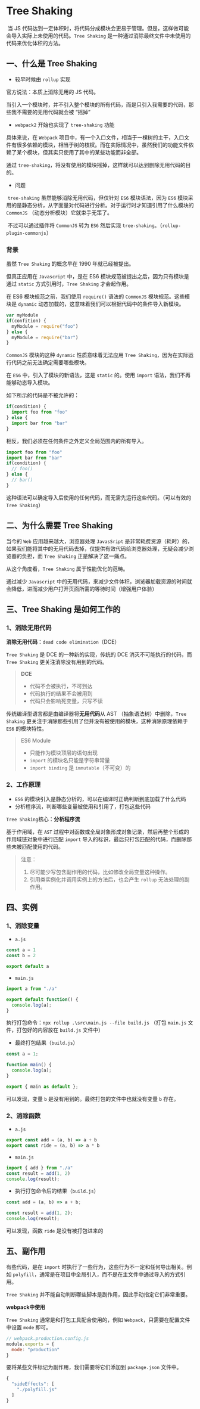 # Tree Shaking

​		当 JS 代码达到一定体积时，将代码分成模块会更易于管理。但是，这样做可能会导入实际上未使用的代码。`Tree Shaking` 是一种通过消除最终文件中未使用的代码来优化体积的方法。



## 一、什么是 Tree Shaking

- 较早时候由 `rollup` 实现

官方说法：本质上消除无用的 JS 代码。

当引入一个模块时，并不引入整个模块的所有代码，而是只引入我需要的代码，那些我不需要的无用代码就会被 “摇掉”

- `webpack2` 开始也实现了 `tree-shaking` 功能

具体来说，在 `Webpack` 项目中，有一个入口文件，相当于一棵树的主干，入口文件有很多依赖的模块，相当于树的枝杈。而在实际情况中，虽然我们的功能文件依赖了某个模块，但其实只使用了其中的某些功能而非全部。

通过 `tree-shaking`，将没有使用的模块摇掉，这样就可以达到删除无用代码的目的。

- 问题

​		`tree-shaking` 虽然能够消除无用代码，但仅针对 `ES6` 模块语法，因为 `ES6` 模块采用的是静态分析，从字面量对代码进行分析。对于运行时才知道引用了什么模块的 `CommonJS` （动态分析模块）它就束手无策了。

​		不过可以通过插件将 `CommonJS` 转为 `ES6` 然后实现 `tree-shaking`。（`rollup-plugin-commonjs`）



### 背景

虽然 `Tree Shaking` 的概念早在 1990 年就已经被提出。

但真正应用在 `Javascript` 中，是在 ES6 模块规范被提出之后，因为只有模块是通过 `static` 方式引用时，`Tree Shaking` 才会起作用。

在 ES6 模块规范之前，我们使用 `require()` 语法的 `CommonJS` 模块规范。这些模块是 `dynamic` 动态加载的，这意味着我们可以根据代码中的条件导入新模块。

```js
var myModule
if(confition) {
  myModule = require("foo")
} else {
  myModule = require("bar")
}
```

`CommonJS` 模块的这种 `dynamic` 性质意味着无法应用 `Tree Shaking`，因为在实际运行代码之前无法确定需要哪些模块。

在 `ES6` 中，引入了模块的新语法，这是 `static` 的。使用 `import` 语法，我们不再能够动态导入模块。

如下所示的代码是不被允许的：

```js
if(condition) {
  import foo from "foo"
} else {
  import bar from "bar"
}
```

相反，我们必须在任何条件之外定义全局范围内的所有导入。

```js
import foo from "foo"
import bar from "bar"
if(condition) {
  // foo()
} else {
  // bar()
}
```

这种语法可以确定导入后使用的任何代码，而无需先运行这些代码。（可以有效的 `Tree Shaking`）



## 二、为什么需要 Tree Shaking

当今的 `Web` 应用越来越大，浏览器处理 `JavasSript` 是非常耗费资源（耗时）的，如果我们能将其中的无用代码去掉，仅提供有效代码给浏览器处理，无疑会减少浏览器的负担，而 `Tree Shaking` 正是解决了这一痛点。

从这个角度看，`Tree Shaking` 属于性能优化的范畴。

通过减少 `Javascript` 中的无用代码，来减少文件体积，浏览器加载资源的时间就会降低，进而减少用户打开页面所需的等待时间（增强用户体验）



## 三、Tree Shaking 是如何工作的

### 1、消除无用代码

**消除无用代码**：`dead code elimination`（DCE）

`Tree Shaking` 是 DCE 的一种新的实现，传统的 DCE 消灭不可能执行的代码，而 `Tree Shaking` 更关注消除没有用到的代码。

> **DCE**
>
> - 代码不会被执行，不可到达
> - 代码执行的结果不会被用到
> - 代码只会影响死变量，只写不读

传统编译型语言都是由编译器将**无用代码**从 AST （抽象语法树）中删除，`Tree Shaking` 更关注于消除那些引用了但并没有被使用的模块，这种消除原理依赖于 `ES6` 的模块特性。

> ES6 Module
>
> - 只能作为模块顶层的语句出现
> - `import` 的模块名只能是字符串常量
> - `import binding` 是 `immutable`（不可变）的



### 2、工作原理

- `ES6` 的模块引入是静态分析的，可以在编译时正确判断到底加载了什么代码
- 分析程序流，判断哪些变量被使用和引用了，打包这些代码

`Tree Shaking`核心：**分析程序流**

基于作用域，在 `AST` 过程中对函数或全局对象形成对象记录，然后再整个形成的作用域链对象中进行匹配 `import` 导入的标识，最后只打包匹配的代码，而删除那些未被匹配使用的代码。

> 注意：
>
> 1. 尽可能少写包含副作用的代码，比如修改全局变量这种操作。
> 2. 引用类实例化并调用实例上的方法后，也会产生 `rollup` 无法处理的副作用。





## 四、实例

### 1、消除变量

- `a.js`

```js
const a = 1
const b = 2

export default a
```

- `main.js`

```js
import a from "./a"

export default function() {
  console.log(a);
}
```

执行打包命令：`npx rollup .\src\main.js --file build.js` （打包 `main.js` 文件，打包好的内容放在 `build.js` 文件中）

- 最终打包结果（`build.js`）

```js
const a = 1;

function main() {
  console.log(a);
}

export { main as default };
```

可以发现，变量 `b` 是没有用到的。最终打包的文件中也就没有变量 `b` 存在。



### 2、消除函数

- `a.js`

```js
export const add = (a, b) => a + b
export const ride = (a, b) => a * b
```

- `main.js`

```js
import { add } from "./a"
const result = add(1, 2)
console.log(result);
```

- 执行打包命令后的结果（`build.js`）

```js
const add = (a, b) => a + b;

const result = add(1, 2);
console.log(result);
```

可以发现，函数 `ride` 是没有被打包进来的



## 五、副作用

有些代码，是在 `import` 时执行了一些行为，这些行为不一定和任何导出相关。例如 `polyfill`，通常是在项目中全局引入，而不是在主文件中通过导入的方式引用。

`Tree Shaking` 并不能自动判断哪些脚本是副作用，因此手动指定它们非常重要。

**webpack中使用**

`Tree Shaking` 通常是和打包工具配合使用的，例如 `Webpack`，只需要在配置文件中设置 `mode` 即可。

```js
// webpack.production.config.js
module.exports = {
  mode: "production"
}
```

要将某些文件标记为副作用，我们需要将它们添加到 `package.json` 文件中。

```js
{
  "sideEffects": [
    "./polyfill.js"
  ]
}
```



































